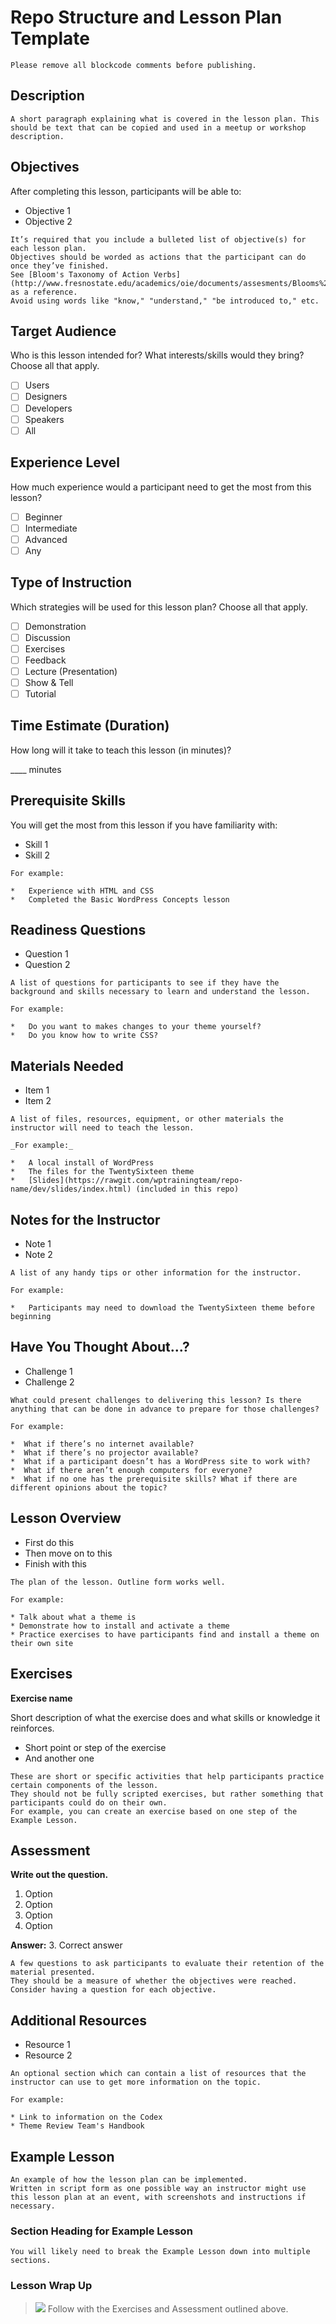 # Repo Structure and Lesson Plan Template

```
Please remove all blockcode comments before publishing.
```

## Description

```
A short paragraph explaining what is covered in the lesson plan. This should be text that can be copied and used in a meetup or workshop description.
```

## Objectives

After completing this lesson, participants will be able to:

* Objective 1
* Objective 2

```
It’s required that you include a bulleted list of objective(s) for each lesson plan.
Objectives should be worded as actions that the participant can do once they’ve finished.
See [Bloom's Taxonomy of Action Verbs](http://www.fresnostate.edu/academics/oie/documents/assesments/Blooms%20Level.pdf) (PDF) as a reference.
Avoid using words like "know," "understand," "be introduced to," etc.
```

## Target Audience

Who is this lesson intended for? What interests/skills would they bring? Choose all that apply.

* [ ] Users
* [ ] Designers
* [ ] Developers
* [ ] Speakers
* [ ] All

## Experience Level

How much experience would a participant need to get the most from this lesson?

* [ ] Beginner
* [ ] Intermediate
* [ ] Advanced
* [ ] Any

## Type of Instruction

Which strategies will be used for this lesson plan? Choose all that apply.

* [ ] Demonstration
* [ ] Discussion
* [ ] Exercises
* [ ] Feedback
* [ ] Lecture (Presentation)
* [ ] Show & Tell
* [ ] Tutorial

## Time Estimate (Duration)

How long will it take to teach this lesson (in minutes)?

____ minutes

## Prerequisite Skills

You will get the most from this lesson if you have familiarity with:

* Skill 1
* Skill 2

```
For example:

*   Experience with HTML and CSS
*   Completed the Basic WordPress Concepts lesson
```

## Readiness Questions

* Question 1
* Question 2

```
A list of questions for participants to see if they have the background and skills necessary to learn and understand the lesson.

For example:

*   Do you want to makes changes to your theme yourself?
*   Do you know how to write CSS?
```

## Materials Needed

* Item 1
* Item 2

```
A list of files, resources, equipment, or other materials the instructor will need to teach the lesson.

_For example:_

*   A local install of WordPress
*   The files for the TwentySixteen theme
*   [Slides](https://rawgit.com/wptrainingteam/repo-name/dev/slides/index.html) (included in this repo)
```

## Notes for the Instructor

* Note 1
* Note 2

```
A list of any handy tips or other information for the instructor.

For example:

*   Participants may need to download the TwentySixteen theme before beginning
```

## Have You Thought About...?

* Challenge 1
* Challenge 2

```
What could present challenges to delivering this lesson? Is there anything that can be done in advance to prepare for those challenges?

For example:

*  What if there’s no internet available?
*  What if there’s no projector available?
*  What if a participant doesn’t has a WordPress site to work with?
*  What if there aren’t enough computers for everyone?
*  What if no one has the prerequisite skills? What if there are different opinions about the topic?
```

## Lesson Overview

* First do this
* Then move on to this
* Finish with this

```
The plan of the lesson. Outline form works well.

For example:

* Talk about what a theme is
* Demonstrate how to install and activate a theme
* Practice exercises to have participants find and install a theme on their own site
```

## Exercises

**Exercise name**

Short description of what the exercise does and what skills or knowledge it reinforces.

*   Short point or step of the exercise
*   And another one

```
These are short or specific activities that help participants practice certain components of the lesson.
They should not be fully scripted exercises, but rather something that participants could do on their own.
For example, you can create an exercise based on one step of the Example Lesson.
```

## Assessment

**Write out the question.**

1.  Option
2.  Option
3.  Option
4.  Option

**Answer:** 3\. Correct answer

```
A few questions to ask participants to evaluate their retention of the material presented.
They should be a measure of whether the objectives were reached. Consider having a question for each objective.
```

## Additional Resources

* Resource 1
* Resource 2

```
An optional section which can contain a list of resources that the instructor can use to get more information on the topic.

For example:

* Link to information on the Codex
* Theme Review Team's Handbook
```

## Example Lesson

```
An example of how the lesson plan can be implemented.
Written in script form as one possible way an instructor might use this lesson plan at an event, with screenshots and instructions if necessary.
```

### Section Heading for Example Lesson

```
You will likely need to break the Example Lesson down into multiple sections.
```

### Lesson Wrap Up

> ![](https://raw.githubusercontent.com/wptrainingteam/contributor-resources/master/images/lightbulb.png) Follow with the Exercises and Assessment outlined above.
